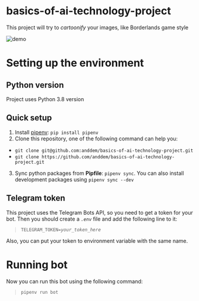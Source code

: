 # basics-of-ai-technology-project
This project will try to _cartoonify_ your images, like Borderlands game style

<img src="./.media/demo.gif" alt='demo'>

# Setting up the environment
## Python version
Project uses Python 3.8 version
## Quick setup
1. Install [pipenv](https://pypi.org/project/pipenv/): `pip install pipenv`
2. Clone this repository, one of the following command can help you:
* `git clone git@github.com:anddem/basics-of-ai-technology-project.git`
* `git clone https://github.com/anddem/basics-of-ai-technology-project.git`
3. Sync python packages from **Pipfile**: `pipenv sync`. You can also install development packages using `pipenv sync --dev`

## Telegram token
This project uses the Telegram Bots API, so you need to get a token for your bot. Then you should create a _`.env`_ file and add the following line to it:
> `TELEGRAM_TOKEN=`_`your_token_here`_

Also, you can put your token to environment variable with the same name.

# Running bot
Now you can run this bot using the following command:
>`pipenv run bot`
